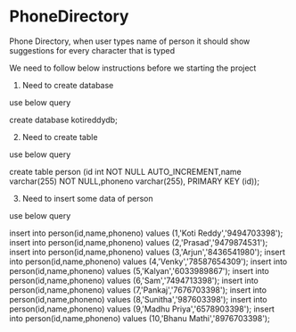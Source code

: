 # PhoneDirectory
Phone Directory, when user types name of person it should show suggestions for every character that is typed



We need to follow below instructions before we starting the project

1.  Need to create database

use below query

create database kotireddydb;

2. Need to create table 

use below query

create table person (id int NOT NULL AUTO_INCREMENT,name varchar(255) NOT NULL,phoneno varchar(255), PRIMARY KEY (id));

3. Need to insert some data of person

use below query

insert into  person(id,name,phoneno) values (1,'Koti Reddy','9494703398');
insert into  person(id,name,phoneno) values (2,'Prasad','9479874531');
insert into  person(id,name,phoneno) values (3,'Arjun','8436541980');
insert into  person(id,name,phoneno) values (4,'Venky','78587654309');
insert into  person(id,name,phoneno) values (5,'Kalyan','6033989867');
insert into  person(id,name,phoneno) values (6,'Sam','7494713398');
insert into  person(id,name,phoneno) values (7,'Pankaj','7676703398');
insert into  person(id,name,phoneno) values (8,'Sunitha','987603398');
insert into  person(id,name,phoneno) values (9,'Madhu Priya','6578903398');
insert into  person(id,name,phoneno) values (10,'Bhanu Mathi','8976703398');




